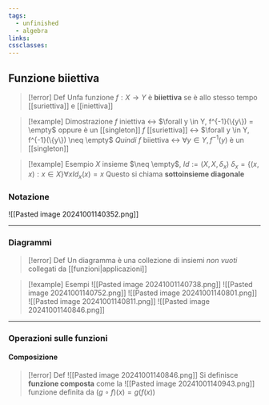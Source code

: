```yaml
---
tags:
  - unfinished
  - algebra
links: 
cssclasses:
---
```

## Funzione biiettiva
> [!error] Def
> Unfa funzione $f:X\longrightarrow Y$ è **biiettiva** se è allo stesso tempo [[suriettiva]] e  [[iniettiva]]

> [!example] Dimostrazione
> $f$ iniettiva <-> $\forall y \in Y, f^{-1}(\{y\}) = \empty$ oppure è un [[singleton]]
> $f$ [[suriettiva]] <-> $\forall y \in Y, f^{-1}(\{y\}) \neq \empty$
> *Quindi* $f$ biiettiva <-> $\forall y \in Y, f^{-1}({y})$ è un [[singleton]]

> [!example] Esempio
> $X$ insieme $\neq \empty$, $Id:=(X,X,\delta_{x})$ 
> $\delta_{x}=\{(x,x):x\in X\} \forall x Id_x(x)=x$
> Questo si chiama **sottoinsieme diagonale**  

### Notazione
![[Pasted image 20241001140352.png]]

---
### Diagrammi
>[!error] Def
>Un diagramma è una collezione di insiemi *non vuoti* collegati da [[funzioni|applicazioni]]

> [!example] Esempi
> ![[Pasted image 20241001140738.png]]
> ![[Pasted image 20241001140752.png]]
> ![[Pasted image 20241001140801.png]]
> ![[Pasted image 20241001140811.png]]
> ![[Pasted image 20241001140846.png]]

---
### Operazioni sulle funzioni
#### Composizione
>[!error] Def
![[Pasted image 20241001140846.png]]
Si definisce **funzione composta** come la 
![[Pasted image 20241001140943.png]]
funzione definita da $(g \circ f)(x)=g(f(x))$
